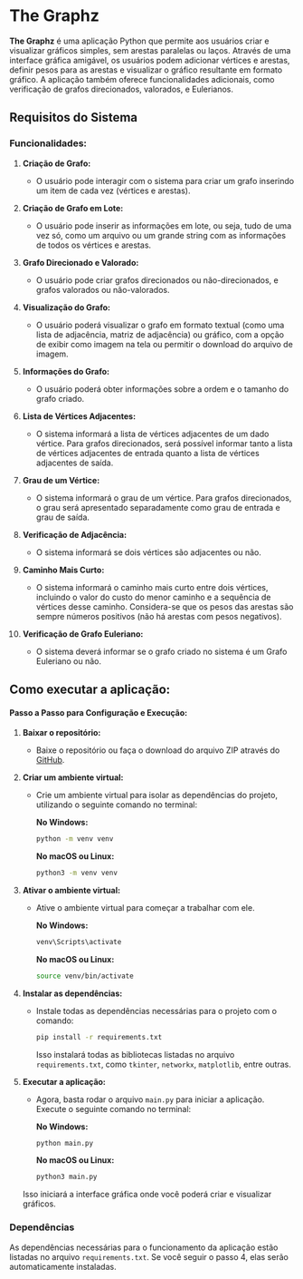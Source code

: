 # The Graphz

**The Graphz** é uma aplicação Python que permite aos usuários criar e visualizar gráficos simples, sem arestas paralelas ou laços. Através de uma interface gráfica amigável, os usuários podem adicionar vértices e arestas, definir pesos para as arestas e visualizar o gráfico resultante em formato gráfico. A aplicação também oferece funcionalidades adicionais, como verificação de grafos direcionados, valorados, e Eulerianos.

## Requisitos do Sistema

### Funcionalidades:

1. **Criação de Grafo:**
   - O usuário pode interagir com o sistema para criar um grafo inserindo um item de cada vez (vértices e arestas).
   
2. **Criação de Grafo em Lote:**
   - O usuário pode inserir as informações em lote, ou seja, tudo de uma vez só, como um arquivo ou um grande string com as informações de todos os vértices e arestas.
   
3. **Grafo Direcionado e Valorado:**
   - O usuário pode criar grafos direcionados ou não-direcionados, e grafos valorados ou não-valorados.

4. **Visualização do Grafo:**
   - O usuário poderá visualizar o grafo em formato textual (como uma lista de adjacência, matriz de adjacência) ou gráfico, com a opção de exibir como imagem na tela ou permitir o download do arquivo de imagem. 

5. **Informações do Grafo:**
   - O usuário poderá obter informações sobre a ordem e o tamanho do grafo criado.

6. **Lista de Vértices Adjacentes:**
   - O sistema informará a lista de vértices adjacentes de um dado vértice. Para grafos direcionados, será possível informar tanto a lista de vértices adjacentes de entrada quanto a lista de vértices adjacentes de saída.

7. **Grau de um Vértice:**
   - O sistema informará o grau de um vértice. Para grafos direcionados, o grau será apresentado separadamente como grau de entrada e grau de saída. 

8. **Verificação de Adjacência:**
   - O sistema informará se dois vértices são adjacentes ou não. 

9. **Caminho Mais Curto:**
   - O sistema informará o caminho mais curto entre dois vértices, incluindo o valor do custo do menor caminho e a sequência de vértices desse caminho. Considera-se que os pesos das arestas são sempre números positivos (não há arestas com pesos negativos). 

10. **Verificação de Grafo Euleriano:**
    - O sistema deverá informar se o grafo criado no sistema é um Grafo Euleriano ou não. 

## Como executar a aplicação:

#### Passo a Passo para Configuração e Execução:

1. **Baixar o repositório:**
   - Baixe o repositório ou faça o download do arquivo ZIP através do [GitHub](#).

2. **Criar um ambiente virtual:**
   - Crie um ambiente virtual para isolar as dependências do projeto, utilizando o seguinte comando no terminal:

     **No Windows:**
     ```bash
     python -m venv venv
     ```

     **No macOS ou Linux:**
     ```bash
     python3 -m venv venv
     ```

3. **Ativar o ambiente virtual:**
   - Ative o ambiente virtual para começar a trabalhar com ele.

     **No Windows:**
     ```bash
     venv\Scripts\activate
     ```

     **No macOS ou Linux:**
     ```bash
     source venv/bin/activate
     ```

4. **Instalar as dependências:**
   - Instale todas as dependências necessárias para o projeto com o comando:

     ```bash
     pip install -r requirements.txt
     ```

     Isso instalará todas as bibliotecas listadas no arquivo `requirements.txt`, como `tkinter`, `networkx`, `matplotlib`, entre outras.

5. **Executar a aplicação:**
   - Agora, basta rodar o arquivo `main.py` para iniciar a aplicação. Execute o seguinte comando no terminal:

     **No Windows:**
     ```bash
     python main.py
     ```

     **No macOS ou Linux:**
     ```bash
     python3 main.py
     ```

   Isso iniciará a interface gráfica onde você poderá criar e visualizar gráficos.

### Dependências

As dependências necessárias para o funcionamento da aplicação estão listadas no arquivo `requirements.txt`. Se você seguir o passo 4, elas serão automaticamente instaladas.
